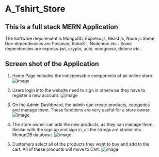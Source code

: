 # A_Tshirt_Store
## This is a full stack MERN Application
The Software requirement is MongoDb, Express.js, React.js, Node.js
Some Dev-dependencies are Postman, Robo3T, Nodemon etc..
Some dependencies are express-jwt, crypto, uuid, mongoose, dotenv etc..

## Screen shot of the Application

1. Home Page  includes the indispensable components of an online store.
![image](https://user-images.githubusercontent.com/74658327/205332946-9e38fe27-9c0d-4179-bb2d-2ab94f3bd8b4.png)

2. Users login into the website need to sign in otherwise they have to register a new account.
![image](https://user-images.githubusercontent.com/74658327/205333416-ec48a072-14f0-475a-81c5-96d097886d52.png)

3. On the Admin Dashboard, the admin can create products, categories and manage them. These functions are very useful for a store owner
![image](https://user-images.githubusercontent.com/74658327/205333628-8bb8ad8b-c5da-472f-acad-647fcc53ce02.png)

4. The store owner can add the new products, as they can manage them. Similar with the sign up and sign in, all the strings are stored into MongoDB database. 
![image](https://user-images.githubusercontent.com/74658327/205333706-68182df7-6613-42b7-b92c-3c4cfab41189.png)

5. Customers select all of the products they want to buy and add to the cart. All of these products will move to Cart. 
![image](https://user-images.githubusercontent.com/74658327/205333786-100283ce-6f61-4e33-81b2-1ea1beeaa9b6.png)




